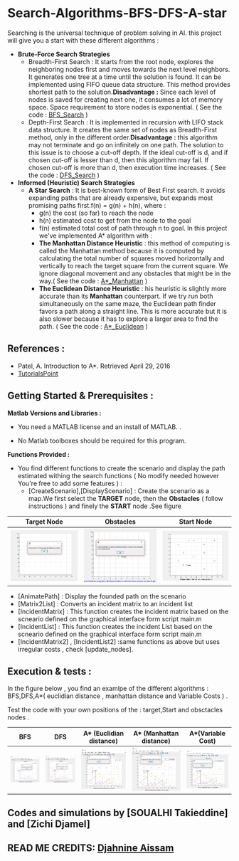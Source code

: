 # Search-Algorithms-BFS-DFS-A-star


Searching is the universal technique of problem solving in AI. this project will give you a start with these different algorithms : 
- **Brute-Force Search Strategies**
    * Breadth-First Search : 
    It starts from the root node, explores the neighboring nodes first and moves towards the next level neighbors. It generates one tree at a time until the solution is found. It can be implemented using FIFO queue data structure. This method provides shortest path to the solution.**Disadvantage :** Since each level of nodes is saved for creating next one, it consumes a lot of memory space. Space requirement to store nodes is exponential. ( See the code : [BFS_Search]( haha.com ) ) 
    * Depth-First Search :
    It is implemented in recursion with LIFO stack data structure. It creates the same set of nodes as Breadth-First method, only in the different order.**Disadvantage :** this algorithm may not terminate and go on infinitely on one path. The solution to this issue is to choose a cut-off depth. If the ideal cut-off is d, and if chosen cut-off is lesser than d, then this algorithm may fail. If chosen cut-off is more than d, then execution time increases. ( See the code : [DFS_Search]( haha.com ) ) 
- **Informed (Heuristic) Search Strategies**
    * **A Star Search** :
    It is best-known form of Best First search. It avoids expanding paths that are already expensive, but expands most promising paths first.f(n) = g(n) + h(n), where :         
      - g(n) the cost (so far) to reach the node
      - h(n) estimated cost to get from the node to the goal
      - f(n) estimated total cost of path through n to goal.
 In this project we've implemented A* algorithm with : 
      - **The Manhattan Distance Heuristic** : this method of computing is called the Manhattan method because it is computed by calculating the total number of squares moved horizontally and vertically to reach the target square from the current square. We ignore diagonal movement and any obstacles that might be in the way.( See the code : [A*_Manhattan]( haha.com ) ) 
      - **The Euclidean Distance Heuristic** : his heuristic is slightly more accurate than its **Manhattan** counterpart. If we try run both simultaneously on the same maze, the Euclidean path finder favors a path along a straight line. This is more accurate but it is also slower because it has to explore a larger area to find the path. ( See the code : [A*_Euclidean]( haha.com ) ) 
      
## References : 
  - Patel, A. Introduction to A*. Retrieved April 29, 2016
  - [TutorialsPoint](https://www.tutorialspoint.com/artificial_intelligence/artificial_intelligence_popular_search_algorithms.htm)
     
   
## Getting Started & Prerequisites :

**Matlab Versions and Libraries :** 

* You need a MATLAB license and an install of MATLAB. .

* No Matlab toolboxes should be required for this program. 

**Functions Provided :** 
   * You find different functions to create the scenario and display the path estimated withing the search functions ( No modify needed however You're free to add some features ) : 
       - [CreateScenario],[DisplayScenario] : Create the scenario as a map.We first select the **TARGET** node, then the **Obstacles** ( follow instructions ) and finely the **START** node .See figure
       
       
Target Node        |    Obstacles         |      Start Node        
:-----------------:|:--------------------:|:-------------------:
<img src="https://github.com/AissamDjahnine/Search-Algorithms-in-AI/blob/master/files./target.jpg" width="250"> |  <img src="https://github.com/AissamDjahnine/Search-Algorithms-in-AI/blob/master/files./obstacle.jpg" width="250"> | <img src="https://github.com/AissamDjahnine/Search-Algorithms-in-AI/blob/master/files./start.jpg" width="250">

 - [AnimatePath] : Display the founded path on the scenario
 - [Matrix2List] : Converts an incident matrix to an incident list
 - [IncidentMatrix] : This function creates the incident matrix based on the scneario defined on the graphical interface form script main.m
 - [IncidentList] : This function creates the incident List based on the scneario defined on the graphical interface form script main.m
 - [IncidentMatrix2] , [IncidentList2] :same functions as above but uses irregular costs , check [update_nodes].
      
           
## Execution & tests : 
   In the figure below , you find an examlpe of the different algorithms : BFS,DFS,A*( euclidian distance , manhattan distance and Variable Costs ) .

Test the code with your own positions of the : target,Start and obsctacles nodes .


BFS       | DFS    |  A* (Euclidian distance) | A* (Manhattan distance) | A*(Variable Cost)            
:--------:|:------:|:------------------------:|:-----------------------:|:----------------:
<img src="https://github.com/AissamDjahnine/Search-Algorithms-in-AI/blob/master/files./BFS.jpg" width="250"> |  <img src="https://github.com/AissamDjahnine/Search-Algorithms-in-AI/blob/master/files./DFS.jpg" width="250"> | <img src="https://github.com/AissamDjahnine/Search-Algorithms-in-AI/blob/master/files./Astareuc.jpg" width="250"> | <img src="https://github.com/AissamDjahnine/Search-Algorithms-in-AI/blob/master/files./Astarmann.jpg" width="250"> | <img src="https://github.com/AissamDjahnine/Search-Algorithms-in-AI/blob/master/Astarvariab.jpg" width="250">  



## Codes and simulations by [SOUALHI Takieddine] and [Zichi Djamel]



## READ ME CREDITS: [Djahnine Aissam](https://github.com/AissamDjahnine)

